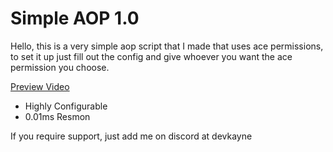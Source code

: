 # Simple AOP 1.0
Hello, this is a very simple aop script that I made that uses ace permissions, to set it up just fill out the config and give whoever you want the ace permission you choose. 

[Preview Video](https://youtu.be/UesypMI-rDk)

- Highly Configurable
- 0.01ms Resmon

If you require support, just add me on discord at devkayne
